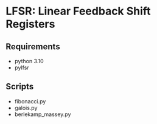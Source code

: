 # LFSR: Linear Feedback Shift Registers

## Requirements

* python 3.10
* pylfsr

## Scripts

* fibonacci.py
* galois.py
* berlekamp_massey.py
